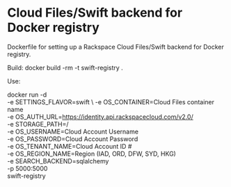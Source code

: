 Cloud Files/Swift backend for Docker registry
======

Dockerfile for setting up a Rackspace Cloud Files/Swift backend for Docker registry. 

Build: docker build -rm -t swift-registry .

Use:

  docker run -d \
  -e SETTINGS_FLAVOR=swift \ 
  -e OS_CONTAINER=Cloud Files container name \
  -e OS_AUTH_URL=https://identity.api.rackspacecloud.com/v2.0/ \
  -e STORAGE_PATH=/ \
  -e OS_USERNAME=Cloud Account Username \
  -e OS_PASSWORD=Cloud Account Password \
  -e OS_TENANT_NAME=Cloud Account ID # \
  -e OS_REGION_NAME=Region (IAD, ORD, DFW, SYD, HKG) \
  -e SEARCH_BACKEND=sqlalchemy \
  -p 5000:5000 \
  swift-registry
